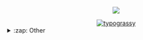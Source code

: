 <p align="center">
<a href="https://u8views.com/github/ThatNerdyKun"><img src="https://u8views.com/api/v1/github/profiles/144612836/views/day-week-month-total-count.svg"></a>
</p>

<div align="center">
<a href="https://github.com/kawarimidoll/typograssy">
    <img alt="typograssy" src="https://typograssy.deno.dev/api?text=%E7%A7%81%E3%81%AF%E3%82%A2%E3%83%8A%E3%83%B3%E3%83%88%E3%81%A7%E3%81%99%20I'm%20Anant&l0=000000&l2=ffffff&bg=000000&frame=ffffff&comment=">
</a>
</div>
<details>
  <summary>:zap: Other</summary>
  <br>
<p align="center">
    <img width="300" height="300" src="https://spotify-recently-played-readme.vercel.app/api?user=31fbtsgralkgo72wbqadbvk7rpgu">
</p>

<p align="center">
    <a href="https://discord.com/users/629851641579044874"><img src="https://lanyard.cnrad.dev/api/629851641579044874" /></a>
</p>

<p align="center">
<img src="https://github-readme-quotes-bay.vercel.app/quote?theme=gruvbox&animation=default&layout=samuel&font=Architect&quoteType=quote-for-the-day&bgColor=black&fontColor=orange">
</p>
</details>
